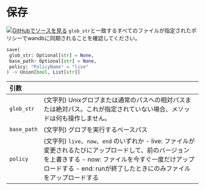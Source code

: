 
# 保存

[![](https://www.tensorflow.org/images/GitHub-Mark-32px.png)GitHubでソースを見る](https://www.github.com/wandb/client/tree/c4726707ed83ebb270a2cf84c4fd17b8684ff699/wandb/sdk/wandb_run.py#L1752-L1782)
`glob_str`と一致するすべてのファイルが指定されたポリシーでwandbに同期されることを確認してください。

```python
save(
 glob_str: Optional[str] = None,
 base_path: Optional[str] = None,
 policy: "PolicyName" = "live"
) -> Union[bool, List[str]]
```
| 引数 |  |
| :--- | :--- |
| `glob_str` | (文字列) Unixグロブまたは通常のパスへの相対パスまたは絶対パス。これが指定されていない場合、メソッドは何も操作しません。|
| `base_path` | (文字列) グロブを実行するベースパス |
| `policy` | (文字列) `live`、`now`、`end` のいずれか - live: ファイルが変更されるたびにアップロードして、前のバージョンを上書きする - now: ファイルを今すぐ一度だけアップロードする - end: runが終了したときにのみファイルをアップロードする |
